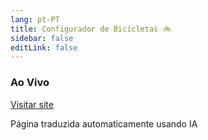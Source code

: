 ```yaml
---
lang: pt-PT
title: Configurador de Bicicletas 🚲
sidebar: false
editLink: false
---
```


### Ao Vivo

<sample src="https://bike.needle.tools" />

[Visitar site](https://bike.needle.tools)


Página traduzida automaticamente usando IA